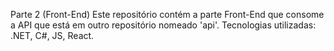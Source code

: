 Parte 2 (Front-End)
Este repositório contém a parte Front-End que consome a API que está em outro repositório nomeado 'api'. 
Tecnologias utilizadas: .NET, C#, JS, React.
